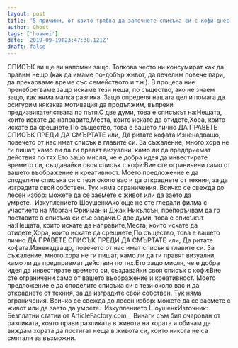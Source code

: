 ```yaml
---
layout: post
title: '5 причини, от които трябва да започнете списъка си с кофи днес'
author: Ghost
tags: ['huawei']
date: '2019-09-19T23:47:38.121Z'
draft: false
---
```


СПИСЪК ви ще ви напомни защо. Толкова често ни консумират как да правим нещо (как да имаме по-добър живот, да печелим повече пари, да прекарваме време със семейството и т.н.). В процеса ние пренебрегваме защо искаме тези неща, по същество, ако не знаем защо, как няма малка разлика. Защо определя нашата цел и помага да осигурим някаква мотивация да продължим, въпреки предизвикателствата по пътя.С две думи, това е списъкът на:Нещата, които искате да направите,Места, които искате да отидете,Хора, които искате да срещнете,По същество, това е вашето лично ДА ПРАВЕТЕ СПИСЪК ПРЕДИ ДА СМЪРТАТЕ или, Да ритате кофата.Изненадващо, повечето от нас имат списък в главите си. За съжаление, много хора не ги пишат, камо ли да ги правят визуални, камо ли да предприемат действия по тях.Ето защо мисля, че е добра идея да инвестирате времето си, създавайки своя списък с кофи:Вие сте ограничени само от вашето въображение и креативност. Моето предложение е да споделите списъка си с тези около вас и да откраднете от техния, за да изградите свой собствен. Тук няма ограничения. Всичко се свежда до лесен избор: можете да се заемете с живот или да заето да умрете.  Изкуплението ШоушенкАко още не сте гледали филма с участието на Морган Фрийман и Джак Никълсън, препоръчвам да го поставите в списъка си със задачи.С две думи, това е списъкът на:Нещата, които искате да направите,Места, които искате да отидете,Хора, които искате да срещнете,По същество, това е вашето лично ДА ПРАВЕТЕ СПИСЪК ПРЕДИ ДА СМЪРТАТЕ или, Да ритате кофата.Изненадващо, повечето от нас имат списък в главите си. За съжаление, много хора не ги пишат, камо ли да ги правят визуални, камо ли да предприемат действия по тях.Ето защо мисля, че е добра идея да инвестирате времето си, създавайки своя списък с кофи:Вие сте ограничени само от вашето въображение и креативност. Моето предложение е да споделите списъка си с тези около вас и да откраднете от техния, за да изградите свой собствен. Тук няма ограничения. Всичко се свежда до лесен избор: можете да се заемете с живот или да заето да умрете.  Изкуплението ШоушенкИзточник: Безплатни статии от ArticleFactory.com    Винаги съм бил очарован от разликата, която прави разликата в живота на хората и обичам да виждам хората да постигат неща в живота си, които никога не са смятали за възможни.

